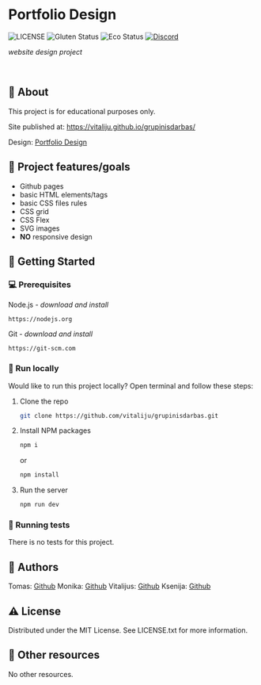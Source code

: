 # Portfolio Design

![LICENSE](https://img.shields.io/badge/license-MIT-blue.svg?style=flat-square)
![Gluten Status](https://img.shields.io/badge/Gluten-Free-green.svg)
![Eco Status](https://img.shields.io/badge/ECO-Friendly-green.svg)
[![Discord](https://discord.com/api/guilds/571393319201144843/widget.png)](https://discord.gg/dRwW4rw)

_website design project_

<br>

## 🌟 About

This project is for educational purposes only.

Site published at: https://vitaliju.github.io/grupinisdarbas/

Design: [Portfolio Design](<https://www.figma.com/design/94SoTkTcpM6uuEcleoYIYr/PORTFOLIO-DESIGN-KIT-(Community)?node-id=101-8&t=Vo0JQvdfc3RCy5Fh-0>)

## 🎯 Project features/goals

- Github pages
- basic HTML elements/tags
- basic CSS files rules
- CSS grid
- CSS Flex
- SVG images
- **NO** responsive design

## 🧰 Getting Started

### 💻 Prerequisites

Node.js - _download and install_

```
https://nodejs.org
```

Git - _download and install_

```
https://git-scm.com
```

### 🏃 Run locally

Would like to run this project locally? Open terminal and follow these steps:

1. Clone the repo
   ```sh
   git clone https://github.com/vitaliju/grupinisdarbas.git
   ```
2. Install NPM packages
   ```sh
   npm i
   ```
   or
   ```sh
   npm install
   ```
3. Run the server
   ```sh
   npm run dev
   ```

### 🧪 Running tests

There is no tests for this project.

## 🎅 Authors

Tomas: [Github](https://github.com/konoto1)
Monika: [Github](https://github.com/monicule)
Vitalijus: [Github](https://github.com/vitaliju)
Ksenija: [Github](https://github.com/KsenijaCode)

## ⚠️ License

Distributed under the MIT License. See LICENSE.txt for more information.

## 🔗 Other resources

No other resources.
